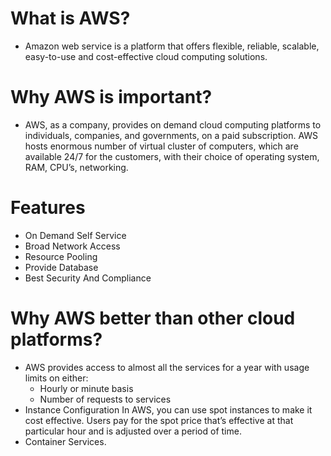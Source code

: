 # What is AWS?

- Amazon web service is a platform that offers flexible, reliable, scalable, easy-to-use and cost-effective cloud computing solutions.

# Why AWS is important?

- AWS, as a company, provides on demand cloud computing platforms to individuals, companies, and governments, on a paid subscription. AWS hosts enormous number of virtual cluster of computers, which are available 24/7 for the customers, with their choice of operating system, RAM, CPU’s, networking.

# Features

- On Demand Self Service
- Broad Network Access
- Resource Pooling
- Provide Database
- Best Security And Compliance

# Why AWS better than other cloud platforms?
- AWS provides access to almost all the services for a year with usage limits on either:
     - Hourly or minute basis
     - Number of requests to services
- Instance Configuration In AWS, you can use spot instances to make it cost effective. Users pay for the spot price that’s effective at that particular hour and is adjusted over a period of time.
- Container Services.
